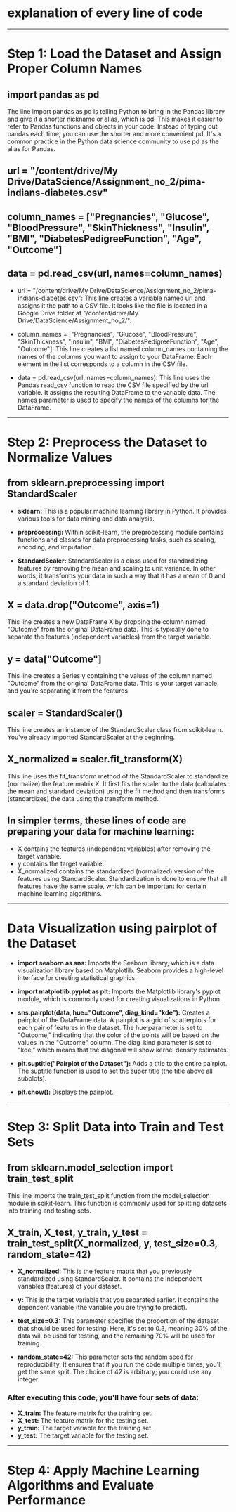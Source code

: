 # explanation of every line of code

---
# Step 1: Load the Dataset and Assign Proper Column Names

## import pandas as pd

The line import pandas as pd is telling Python to bring in the Pandas library and give it a shorter nickname or alias, which is pd. This makes it easier to refer to Pandas functions and objects in your code. Instead of typing out pandas each time, you can use the shorter and more convenient pd. It's a common practice in the Python data science community to use pd as the alias for Pandas.

## url = "/content/drive/My Drive/DataScience/Assignment_no_2/pima-indians-diabetes.csv"
## column_names = ["Pregnancies", "Glucose", "BloodPressure", "SkinThickness", "Insulin", "BMI", "DiabetesPedigreeFunction", "Age", "Outcome"]
## data = pd.read_csv(url, names=column_names)

- url = "/content/drive/My Drive/DataScience/Assignment_no_2/pima-indians-diabetes.csv": This line creates a variable named url and assigns it the path to a CSV file. It looks like the file is located in a Google Drive folder at "/content/drive/My Drive/DataScience/Assignment_no_2/".

- column_names = ["Pregnancies", "Glucose", "BloodPressure", "SkinThickness", "Insulin", "BMI", "DiabetesPedigreeFunction", "Age", "Outcome"]: This line creates a list named column_names containing the names of the columns you want to assign to your DataFrame. Each element in the list corresponds to a column in the CSV file.

- data = pd.read_csv(url, names=column_names): This line uses the Pandas read_csv function to read the CSV file specified by the url variable. It assigns the resulting DataFrame to the variable data. The names parameter is used to specify the names of the columns for the DataFrame.

---

# Step 2: Preprocess the Dataset to Normalize Values

## from sklearn.preprocessing import StandardScaler

- <b>sklearn:</b> This is a popular machine learning library in Python. It provides various tools for data mining and data analysis.

- <b>preprocessing:</b> Within scikit-learn, the preprocessing module contains functions and classes for data preprocessing tasks, such as scaling, encoding, and imputation.

- <b>StandardScaler:</b> StandardScaler is a class used for standardizing features by removing the mean and scaling to unit variance. In other words, it transforms your data in such a way that it has a mean of 0 and a standard deviation of 1.


## X = data.drop("Outcome", axis=1)

This line creates a new DataFrame X by dropping the column named "Outcome" from the original DataFrame data. This is typically done to separate the features (independent variables) from the target variable.

## y = data["Outcome"]

This line creates a Series y containing the values of the column named "Outcome" from the original DataFrame data. This is your target variable, and you're separating it from the features

## scaler = StandardScaler()

This line creates an instance of the StandardScaler class from scikit-learn. You've already imported StandardScaler at the beginning.

## X_normalized = scaler.fit_transform(X)

This line uses the fit_transform method of the StandardScaler to standardize (normalize) the feature matrix X. It first fits the scaler to the data (calculates the mean and standard deviation) using the fit method and then transforms (standardizes) the data using the transform method.

## In simpler terms, these lines of code are preparing your data for machine learning:

- X contains the features (independent variables) after removing the target variable.
- y contains the target variable.
- X_normalized contains the standardized (normalized) version of the features using StandardScaler. Standardization is done to ensure that all features have the same scale, which can be important for certain machine learning algorithms.

---

# Data Visualization using pairplot of the Dataset

- <b>import seaborn as sns:</b> Imports the Seaborn library, which is a data visualization library based on Matplotlib. Seaborn provides a high-level interface for creating statistical graphics.

- <b>import matplotlib.pyplot as plt:</b> Imports the Matplotlib library's pyplot module, which is commonly used for creating visualizations in Python.

- <b>sns.pairplot(data, hue="Outcome", diag_kind="kde"):</b> Creates a pairplot of the DataFrame data. A pairplot is a grid of scatterplots for each pair of features in the dataset. The hue parameter is set to "Outcome," indicating that the color of the points will be based on the values in the "Outcome" column. The diag_kind parameter is set to "kde," which means that the diagonal will show kernel density estimates.

- <b>plt.suptitle("Pairplot of the Dataset"):</b> Adds a title to the entire pairplot. The suptitle function is used to set the super title (the title above all subplots).

- <b>plt.show():</b> Displays the pairplot.

---

# Step 3: Split Data into Train and Test Sets

## from sklearn.model_selection import train_test_split

This line imports the train_test_split function from the model_selection module in scikit-learn. This function is commonly used for splitting datasets into training and testing sets.

## X_train, X_test, y_train, y_test = train_test_split(X_normalized, y, test_size=0.3, random_state=42)

- <b>X_normalized:</b> This is the feature matrix that you previously standardized using StandardScaler. It contains the independent variables (features) of your dataset.

- <b>y:</b> This is the target variable that you separated earlier. It contains the dependent variable (the variable you are trying to predict).

- <b>test_size=0.3:</b> This parameter specifies the proportion of the dataset that should be used for testing. Here, it's set to 0.3, meaning 30% of the data will be used for testing, and the remaining 70% will be used for training.

- <b>random_state=42:</b> This parameter sets the random seed for reproducibility. It ensures that if you run the code multiple times, you'll get the same split. The choice of 42 is arbitrary; you could use any integer.

### After executing this code, you'll have four sets of data:

- <b>X_train:</b> The feature matrix for the training set.
- <b>X_test:</b> The feature matrix for the testing set.
- <b>y_train:</b> The target variable for the training set.
- <b>y_test:</b> The target variable for the testing set.

---

# Step 4: Apply Machine Learning Algorithms and Evaluate Performance

